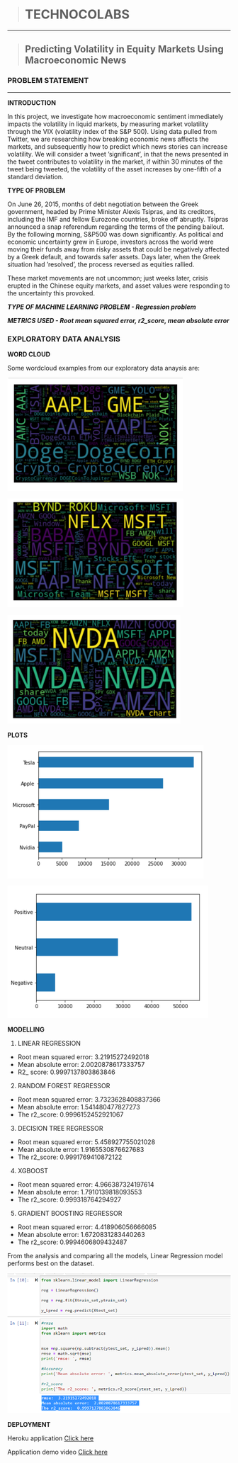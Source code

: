 >#  TECHNOCOLABS
---
>## Predicting Volatility in Equity Markets Using Macroeconomic News

<p></p>
<p></p>

 ### **PROBLEM STATEMENT**
---
**INTRODUCTION**
<p>In this project, we investigate how macroeconomic sentiment immediately impacts the volatility in liquid markets, by measuring market volatility through the VIX  (volatility index of the S&P 500). Using data pulled from Twitter, we are researching how breaking economic news affects the markets, and subsequently how to predict which news stories can increase volatility. We will consider a tweet ’significant’, in that the news presented in the tweet contributes to volatility in the market, if within 30 minutes of the tweet being tweeted, the volatility of the asset increases by one-fifth of a standard deviation.</p>

**TYPE OF PROBLEM**
<p>On June 26, 2015, months of debt negotiation between the Greek government, headed by Prime Minister Alexis Tsipras, and its creditors, including the IMF and fellow Eurozone countries, broke off abruptly. Tsipras announced a snap referendum regarding the terms of the pending bailout. By the following morning, S&P500 was down significantly.  As political and economic uncertainty grew in Europe, investors across the world were moving their funds away from risky assets that could be negatively affected by a Greek default, and towards safer assets. Days later, when the Greek situation had ’resolved’, the process reversed as equities rallied.</p>
<p>These market movements are not uncommon; just weeks later, crisis erupted in the Chinese equity markets, and asset values were responding to the uncertainty this provoked. </p>

***TYPE OF MACHINE LEARNING PROBLEM - Regression problem***

***METRICS USED - Root mean squared error, r2_score, mean absolute error***

### **EXPLORATORY DATA ANALYSIS**

**WORD CLOUD**
<P> Some wordcloud examples from our exploratory data anaysis are: </p>

![Apple stock](eda_images/wc_apple.png)

![microsoft stock](eda_images/wc_msft.png)

![Paypal stock](eda_images/wc_nvda.png)


**PLOTS**

![Stock count](eda_images/companies.png)

![Sentiment count](eda_images/sentiment.png)


**MODELLING**

1.	LINEAR REGRESSION

* Root mean squared error:  3.21915272492018
* Mean absolute error: 2.0020878617333757
* R2_ score: 0.9997137803863846

2. 	RANDOM FOREST REGRESSOR

* Root mean squared error:  3.7323628408837366
* Mean absolute error:  1.541480477827273
* The r2_score:  0.9996152452921067

3.	DECISION TREE REGRESSOR

* Root mean squared error:  5.458927755021028
* Mean absolute error:  1.9165530876627683
* The r2_score:  0.9991769410872122

4. XGBOOST

* Root mean squared error:  4.966387324197614
* Mean absolute error:  1.7910139818093553
* The r2_score:  0.999318764294927

5. GRADIENT BOOSTING REGRESSOR

* Root mean squared error:  4.418906056666085
* Mean absolute error:  1.6720831283440263
* The r2_score:  0.9994606809432487

<p>From the analysis and comparing all the models, Linear Regression model performs best on the dataset. </p>

![Linear Regression](eda_images/linresults.png)

**DEPLOYMENT**

Heroku application [Click here](https://volatility-prediction.herokuapp.com/ "click here")


Application demo video [Click here](https://drive.google.com/file/d/12qFLEKkV_4HRvPf4RekAwywken2-tlsA/view?usp=sharing "click here")








